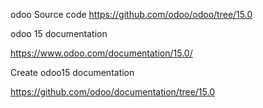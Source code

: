 odoo Source code
https://github.com/odoo/odoo/tree/15.0

odoo 15 documentation

https://www.odoo.com/documentation/15.0/

Create odoo15 documentation

https://github.com/odoo/documentation/tree/15.0

